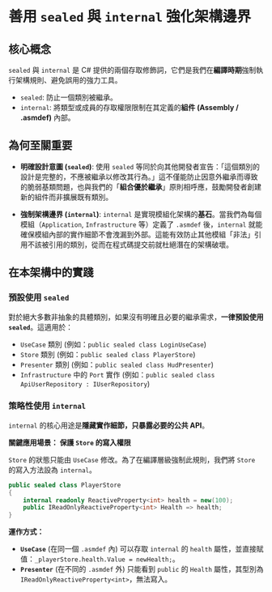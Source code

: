 # 善用 `sealed` 與 `internal` 強化架構邊界

## 核心概念

`sealed` 與 `internal` 是 C# 提供的兩個存取修飾詞，它們是我們在**編譯時期**強制執行架構規則、避免誤用的強力工具。

- `sealed`: 防止一個類別被繼承。
- `internal`: 將類型或成員的存取權限限制在其定義的**組件 (Assembly / .asmdef)** 內部。

## 為何至關重要

- **明確設計意圖 (`sealed`)**: 使用 `sealed` 等同於向其他開發者宣告：「這個類別的設計是完整的，不應被繼承以修改其行為。」這不僅能防止因意外繼承而導致的脆弱基類問題，也與我們的「**組合優於繼承**」原則相呼應，鼓勵開發者創建新的組件而非擴展既有類別。

- **強制架構邊界 (`internal`)**: `internal` 是實現模組化架構的**基石**。當我們為每個模組（`Application`, `Infrastructure` 等）定義了 `.asmdef` 後，`internal` 就能確保模組內部的實作細節不會洩漏到外部。這能有效防止其他模組「非法」引用不該被引用的類別，從而在程式碼提交前就杜絕潛在的架構破壞。

## 在本架構中的實踐

### 預設使用 `sealed`
對於絕大多數非抽象的具體類別，如果沒有明確且必要的繼承需求，**一律預設使用 `sealed`**。這適用於：
- `UseCase` 類別 (例如：`public sealed class LoginUseCase`)
- `Store` 類別 (例如：`public sealed class PlayerStore`)
- `Presenter` 類別 (例如：`public sealed class HudPresenter`)
- `Infrastructure` 中的 `Port` 實作 (例如：`public sealed class ApiUserRepository : IUserRepository`)

### 策略性使用 `internal`

`internal` 的核心用途是**隱藏實作細節，只暴露必要的公共 API**。

**關鍵應用場景： 保護 `Store` 的寫入權限**

`Store` 的狀態只能由 `UseCase` 修改。為了在編譯層級強制此規則，我們將 `Store` 的寫入方法設為 `internal`。

```csharp
public sealed class PlayerStore
{
    internal readonly ReactiveProperty<int> health = new(100);
    public IReadOnlyReactiveProperty<int> Health => health; 
}
```

**運作方式：**
- **`UseCase`** (在同一個 `.asmdef` 內) 可以存取 `internal` 的 `health` 屬性，並直接賦值：`_playerStore.health.Value = newHealth;`。
- **`Presenter`** (在不同的 `.asmdef` 外) 只能看到 `public` 的 `Health` 屬性，其型別為 `IReadOnlyReactiveProperty<int>`，無法寫入。